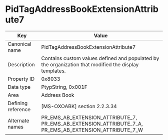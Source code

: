 # PidTagAddressBookExtensionAttribute7

| Key | Value |
|---|---|
| Canonical name | PidTagAddressBookExtensionAttribute7 |
| Description | Contains custom values defined and populated by the organization that modified the display templates. |
| Property ID | 0x8033 |
| Data type | PtypString, 0x001F |
| Area | Address Book |
| Defining reference | [MS-OXOABK] section 2.2.3.34 |
| Alternate names | PR_EMS_AB_EXTENSION_ATTRIBUTE_7, PR_EMS_AB_EXTENSION_ATTRIBUTE_7_A, PR_EMS_AB_EXTENSION_ATTRIBUTE_7_W |
